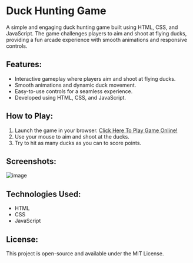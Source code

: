 # Duck Hunting Game

A simple and engaging duck hunting game built using HTML, CSS, and JavaScript. The game challenges players to aim and shoot at flying ducks, providing a fun arcade experience with smooth animations and responsive controls.

## Features:
- Interactive gameplay where players aim and shoot at flying ducks.
- Smooth animations and dynamic duck movement.
- Easy-to-use controls for a seamless experience.
- Developed using HTML, CSS, and JavaScript.

## How to Play:
1. Launch the game in your browser. [Click Here To Play Game Online!](https://yashwant-kargwal.github.io/duck-hunting-game/)
2. Use your mouse to aim and shoot at the ducks.
3. Try to hit as many ducks as you can to score points.

## Screenshots:
![image](https://github.com/user-attachments/assets/faf26ec9-0b2c-414c-b639-7d43fa3b1700)


## Technologies Used:
- HTML
- CSS
- JavaScript

## License:
This project is open-source and available under the MIT License.
